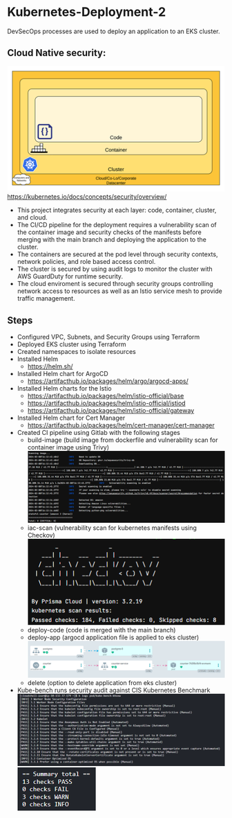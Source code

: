 # Kubernetes-Deployment-2
DevSecOps processes are used to deploy an application to an EKS cluster.

## Cloud Native security:

![](embedded-images/k8-security.png)
https://kubernetes.io/docs/concepts/security/overview/

- This project integrates security at each layer: code, container, cluster, and cloud.
- The CI/CD pipeline for the deployment requires a vulnerability scan of the container image and security checks of the manifests before merging with the main branch and deploying the application to the cluster.
- The containers are secured at the pod level through security contexts, network policies, and role based access control. 
- The cluster is secured by using audit logs to monitor the cluster with AWS GuardDuty for runtime security.
- The cloud enviroment is secured through security groups controlling network access to resources as well as an Istio service mesh to provide traffic management.

## Steps
- Configured VPC, Subnets, and Security Groups using Terraform
- Deployed EKS cluster using Terraform
- Created namespaces to isolate resources
- Installed Helm
    - https://helm.sh/ 
- Installed Helm chart for ArgoCD 
    - https://artifacthub.io/packages/helm/argo/argocd-apps/
- Installed Helm charts for the Istio 
    - https://artifacthub.io/packages/helm/istio-official/base
    - https://artifacthub.io/packages/helm/istio-official/istiod
    - https://artifacthub.io/packages/helm/istio-official/gateway
- Installed Helm chart for Cert Manager 
    - https://artifacthub.io/packages/helm/cert-manager/cert-manager
- Created CI pipeline using Gitlab with the following stages
    - build-image (build image from dockerfile and vulnerability scan for container image using Trivy)  
      ![](embedded-images/trivy.PNG)
    - iac-scan (vulnerability scan for kubernetes manifests using Checkov)  
      ![](embedded-images/checkov.PNG)
    - deploy-code (code is merged with the main branch)
    - deploy-app (argocd application file is applied to eks cluster)  
      ![](embedded-images/argocd.PNG)
    - delete (option to delete application from eks cluster)
- Kube-bench runs security audit against CIS Kubernetes Benchmark  
  ![](embedded-images/kube-bench.PNG)
  ![](embedded-images/kube-bench-2.PNG)
